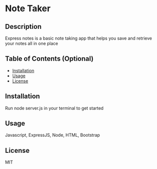 # Note Taker
## Description

Express notes is a basic note taking app that helps you save and retrieve your notes all in one place

## Table of Contents (Optional)

- [Installation](#installation)
- [Usage](#usage)
- [License](#license)

## Installation

Run node server.js in your terminal to get started

## Usage

Javascript, ExpressJS, Node, HTML, Bootstrap


## License
MIT

